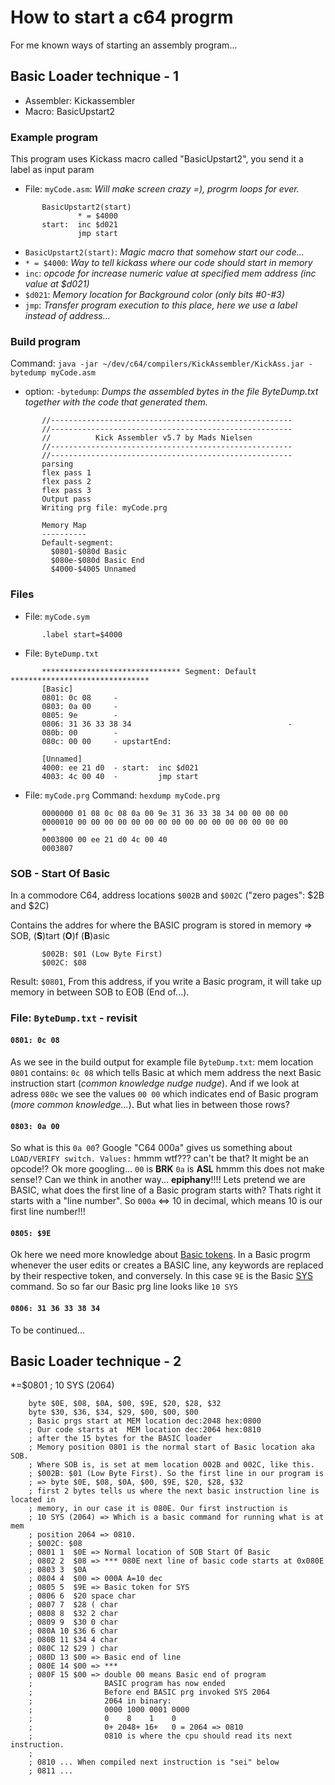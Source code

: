 # How to start a c64 progrm
For me known ways of starting an assembly program...

## Basic Loader technique - 1
- Assembler: Kickassembler
- Macro: BasicUpstart2

### Example program
This program uses Kickass macro called "BasicUpstart2", you send it a label as input param
* File: `myCode.asm`: *Will make screen crazy =), progrm loops for ever.*

```
       BasicUpstart2(start)
               * = $4000
       start:  inc $d021
               jmp start
```
-  `BasicUpstart2(start)`: *Magic macro that somehow start our code...*
-  `* = $4000`: *Way to tell kickass where our code should start in memory*
- `inc`: *opcode for increase numeric value at specified mem address (inc value at $d021)*
- `$d021`: *Memory location for Background color (only bits #0-#3)*
- `jmp`: *Transfer program execution to this place, here we use a label instead of address...*

### Build program
Command: `java -jar ~/dev/c64/compilers/KickAssembler/KickAss.jar -bytedump myCode.asm`
- option: `-bytedump`: *Dumps the assembled bytes in the file ByteDump.txt together with the code that generated them.*

```
       //------------------------------------------------------
       //------------------------------------------------------
       //          Kick Assembler v5.7 by Mads Nielsen
       //------------------------------------------------------
       //------------------------------------------------------
       parsing
       flex pass 1
       flex pass 2
       flex pass 3
       Output pass
       Writing prg file: myCode.prg

       Memory Map
       ----------
       Default-segment:
         $0801-$080d Basic
         $080e-$080d Basic End
         $4000-$4005 Unnamed
```

### Files
* File: `myCode.sym`
```
       .label start=$4000
```

* File: `ByteDump.txt`
```
       ******************************* Segment: Default *******************************
       [Basic]
       0801: 0c 08     -
       0803: 0a 00     -
       0805: 9e        -
       0806: 31 36 33 38 34                                   -
       080b: 00        -
       080c: 00 00     - upstartEnd:

       [Unnamed]
       4000: ee 21 d0  - start:  inc $d021
       4003: 4c 00 40  -         jmp start
```

* File: `myCode.prg`
Command: `hexdump myCode.prg`
```
       0000000 01 08 0c 08 0a 00 9e 31 36 33 38 34 00 00 00 00
       0000010 00 00 00 00 00 00 00 00 00 00 00 00 00 00 00 00
       *
       0003800 00 ee 21 d0 4c 00 40
       0003807
```

### SOB - Start Of Basic
In a commodore C64, address locations `$002B` and `$002C` ("zero pages": $2B and $2C)

Contains the addres for where the BASIC program is stored in memory => SOB, (**S**)tart (**O**)f (**B**)asic
```
       $002B: $01 (Low Byte First)
       $002C: $08
```
Result: `$0801`, From this address, if you write a Basic program, it will take up memory in between SOB to EOB (End of...).

### File: `ByteDump.txt` - revisit

#### `0801: 0c 08`
As we see in the build output for example file `ByteDump.txt`: mem location `0801` contains: `0c 08` which tells Basic at which mem address the next Basic instruction start (*common knowledge nudge nudge*). And if we look at adress `080c` we see the values `00 00` which indicates end of Basic program (*more common knowledge...*). But what lies in between those rows?

#### `0803: 0a 00`
So what is this `0a 00`? Google "C64 000a" gives us something about `LOAD/VERIFY switch. Values:` hmmm wtf??? can't be that? It might be an opcode!? Ok more googling... `00` is **BRK** `0a` is **ASL** hmmm this does not make sense!? Can we think in another way... **epiphany**!!!! Lets pretend we are BASIC, what does the first line of a Basic program starts with? Thats right it starts with a "line number". So `000a` <=> 10 in decimal, which means 10 is our first line number!!!

#### `0805: $9E`
Ok here we need more knowledge about [Basic tokens](https://www.c64-wiki.com/wiki/BASIC_token). In a Basic progrm whenever the user edits or creates a BASIC line, any keywords are replaced by their respective token, and conversely. In this case `9E` is the Basic [SYS](https://www.c64-wiki.com/wiki/SYS) command. So so far our Basic prg line looks like `10 SYS`

#### `0806: 31 36 33 38 34`
To be continued...


## Basic Loader technique - 2

*=$0801 ; 10 SYS (2064)

        byte $0E, $08, $0A, $00, $9E, $20, $28, $32
        byte $30, $36, $34, $29, $00, $00, $00
        ; Basic prgs start at MEM location dec:2048 hex:0800
        ; Our code starts at  MEM location dec:2064 hex:0810
        ; after the 15 bytes for the BASIC loader
        ; Memory position 0801 is the normal start of Basic location aka SOB.
        ; Where SOB is, is set at mem location 002B and 002C, like this.
        ; $002B: $01 (Low Byte First). So the first line in our program is
        ; => byte $0E, $08, $0A, $00, $9E, $20, $28, $32
        ; first 2 bytes tells us where the next basic instruction line is located in
        ; memory, in our case it is 080E. Our first instruction is
        ; 10 SYS (2064) => Which is a basic command for running what is at mem
        ; position 2064 => 0810.
        ; $002C: $08
        ; 0801 1  $0E => Normal location of SOB Start Of Basic
        ; 0802 2  $08 => *** 080E next line of basic code starts at 0x080E
        ; 0803 3  $0A 
        ; 0804 4  $00 => 000A A=10 dec
        ; 0805 5  $9E => Basic token for SYS
        ; 0806 6  $20 space char
        ; 0807 7  $28 ( char
        ; 0808 8  $32 2 char
        ; 0809 9  $30 0 char
        ; 080A 10 $36 6 char
        ; 080B 11 $34 4 char
        ; 080C 12 $29 ) char
        ; 080D 13 $00 => Basic end of line
        ; 080E 14 $00 => ***
        ; 080F 15 $00 => double 00 means Basic end of program
        ;                BASIC program has now ended
        ;                Before end BASIC prg invoked SYS 2064
        ;                2064 in binary:
        ;                0000 1000 0001 0000
        ;                0    8    1    0
        ;                0+ 2048+ 16+   0 = 2064 => 0810
        ;                0810 is where the cpu should read its next instruction.
        ;
        ; 0810 ... When compiled next instruction is "sei" below
        ; 0811 ... 
